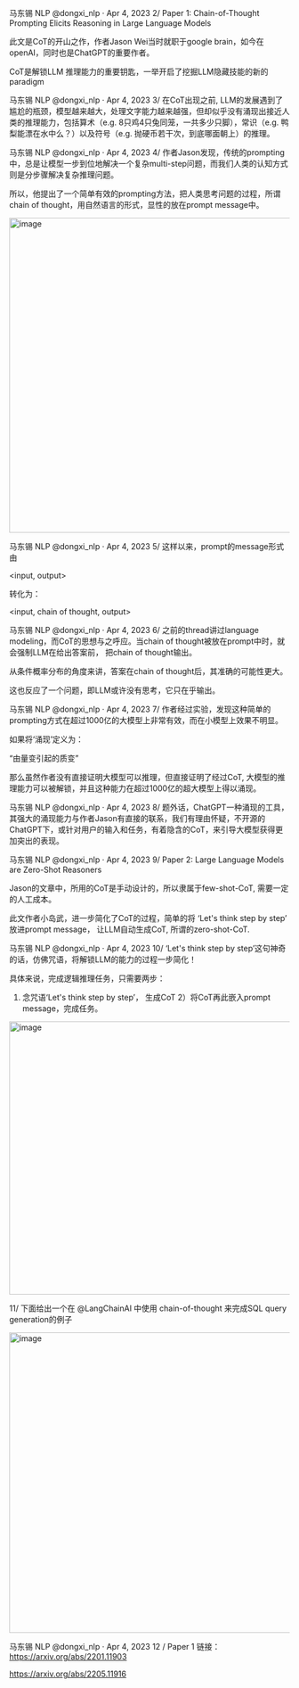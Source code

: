
马东锡 NLP
@dongxi_nlp
·
Apr 4, 2023
2/ Paper 1: Chain-of-Thought Prompting Elicits Reasoning in Large Language Models

此文是CoT的开山之作，作者Jason Wei当时就职于google brain，如今在openAI，同时也是ChatGPT的重要作者。

CoT是解锁LLM 推理能力的重要钥匙，一举开启了挖掘LLM隐藏技能的新的paradigm


马东锡 NLP
@dongxi_nlp
·
Apr 4, 2023
3/ 在CoT出现之前, LLM的发展遇到了尴尬的瓶颈，模型越来越大，处理文字能力越来越强，但却似乎没有涌现出接近人类的推理能力，包括算术（e.g. 8只鸡4只兔同笼，一共多少只脚），常识（e.g. 鸭梨能漂在水中么？）以及符号（e.g. 抛硬币若干次，到底哪面朝上）的推理。


马东锡 NLP
@dongxi_nlp
·
Apr 4, 2023
4/ 作者Jason发现，传统的prompting中，总是让模型一步到位地解决一个复杂multi-step问题，而我们人类的认知方式则是分步骤解决复杂推理问题。

所以，他提出了一个简单有效的prompting方法，把人类思考问题的过程，所谓chain of thought，用自然语言的形式，显性的放在prompt message中。

<img width="1200" height="565" alt="image" src="https://github.com/user-attachments/assets/0a66bdf5-e08f-4fcd-9d5c-29267357fb7d" />


马东锡 NLP
@dongxi_nlp
·
Apr 4, 2023
5/ 这样以来，prompt的message形式由

<input, output>

转化为：

<input, chain of thought, output>

马东锡 NLP
@dongxi_nlp
·
Apr 4, 2023
6/ 之前的thread讲过language modeling，而CoT的思想与之呼应。当chain of thought被放在prompt中时，就会强制LLM在给出答案前， 把chain of thought输出。

从条件概率分布的角度来讲，答案在chain of thought后，其准确的可能性更大。

这也反应了一个问题，即LLM或许没有思考，它只在乎输出。


马东锡 NLP
@dongxi_nlp
·
Apr 4, 2023
7/ 作者经过实验，发现这种简单的prompting方式在超过1000亿的大模型上非常有效，而在小模型上效果不明显。

如果将‘涌现’定义为：

“由量变引起的质变”

那么虽然作者没有直接证明大模型可以推理，但直接证明了经过CoT, 大模型的推理能力可以被解锁，并且这种能力在超过1000亿的超大模型上得以涌现。


马东锡 NLP
@dongxi_nlp
·
Apr 4, 2023
8/ 题外话，ChatGPT一种涌现的工具，其强大的涌现能力与作者Jason有直接的联系，我们有理由怀疑，不开源的ChatGPT下，或针对用户的输入和任务，有着隐含的CoT，来引导大模型获得更加突出的表现。

马东锡 NLP
@dongxi_nlp
·
Apr 4, 2023
9/ Paper 2: Large Language Models are Zero-Shot Reasoners

Jason的文章中，所用的CoT是手动设计的，所以隶属于few-shot-CoT, 需要一定的人工成本。

此文作者小岛武，进一步简化了CoT的过程，简单的将 ‘Let's think step by step’ 放进prompt message， 让LLM自动生成CoT,  所谓的zero-shot-CoT.

马东锡 NLP
@dongxi_nlp
·
Apr 4, 2023
10/ ‘Let's think step by step’这句神奇的话，仿佛咒语，将解锁LLM的能力的过程一步简化！

具体来说，完成逻辑推理任务，只需要两步：
1) 念咒语‘Let's think step by step’， 生成CoT
2）将CoT再此嵌入prompt message，完成任务。

<img width="1200" height="490" alt="image" src="https://github.com/user-attachments/assets/93504c62-f92d-4db6-9de8-e870eaeec0c2" />


11/ 下面给出一个在
@LangChainAI
 中使用 chain-of-thought 来完成SQL query generation的例子


 <img width="992" height="539" alt="image" src="https://github.com/user-attachments/assets/f185d699-2390-4d24-bf52-c82d38cbcc3a" />




马东锡 NLP
@dongxi_nlp
·
Apr 4, 2023
12 /
Paper 1 链接：https://arxiv.org/abs/2201.11903


https://arxiv.org/abs/2205.11916







